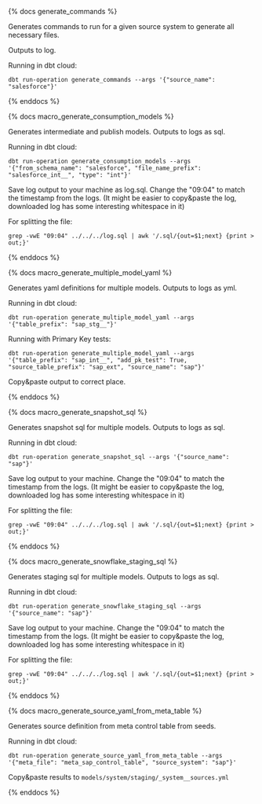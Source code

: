 {% docs generate_commands %}

Generates commands to run for a given source system to generate all necessary files.

Outputs to log.

Running in dbt cloud:

```dbt run-operation generate_commands --args '{"source_name": "salesforce"}'```

{% enddocs %}

{% docs macro_generate_consumption_models %}

Generates intermediate and publish models. Outputs to logs as sql.

Running in dbt cloud:

```dbt run-operation generate_consumption_models --args '{"from_schema_name": "salesforce", "file_name_prefix": "salesforce_int__", "type": "int"}'```

Save log output to your machine as log.sql. Change the "09:04" to match the timestamp from the logs. (It might be easier to copy&paste the log, downloaded log has some interesting whitespace in it)

For splitting the file:

```grep -vwE "09:04" ../../../log.sql | awk '/.sql/{out=$1;next} {print > out;}'```

{% enddocs %}

{% docs macro_generate_multiple_model_yaml %}

Generates yaml definitions for multiple models. Outputs to logs as yml.

Running in dbt cloud: 

```dbt run-operation generate_multiple_model_yaml --args '{"table_prefix": "sap_stg__"}'```

Running with Primary Key tests:

```dbt run-operation generate_multiple_model_yaml --args '{"table_prefix": "sap_int__", "add_pk_test": True, "source_table_prefix": "sap_ext", "source_name": "sap"}'```

Copy&paste output to correct place.

{% enddocs %}

{% docs macro_generate_snapshot_sql %}

Generates snapshot sql for multiple models. Outputs to logs as sql.

Running in dbt cloud:

```dbt run-operation generate_snapshot_sql --args '{"source_name": "sap"}'```

Save log output to your machine. Change the "09:04" to match the timestamp from the logs. (It might be easier to copy&paste the log, downloaded log has some interesting whitespace in it)

For splitting the file:

```grep -vwE "09:04" ../../../log.sql | awk '/.sql/{out=$1;next} {print > out;}'```

{% enddocs %}

{% docs macro_generate_snowflake_staging_sql %}

Generates staging sql for multiple models. Outputs to logs as sql.

Running in dbt cloud:

```dbt run-operation generate_snowflake_staging_sql --args '{"source_name": "sap"}'```

Save log output to your machine. Change the "09:04" to match the timestamp from the logs. (It might be easier to copy&paste the log, downloaded log has some interesting whitespace in it)

For splitting the file:

```grep -vwE "09:04" ../../../log.sql | awk '/.sql/{out=$1;next} {print > out;}'```

{% enddocs %}

{% docs macro_generate_source_yaml_from_meta_table %}

Generates source definition from meta control table from seeds.

Running in dbt cloud:

```dbt run-operation generate_source_yaml_from_meta_table --args '{"meta_file": "meta_sap_control_table", "source_system": "sap"}'```

Copy&paste results to ```models/system/staging/_system__sources.yml```

{% enddocs %}
